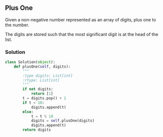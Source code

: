 ## Plus One

Given a non-negative number represented as an array of digits, plus one to the number.

The digits are stored such that the most significant digit is at the head of the list.

### Solution

```python
class Solution(object):
    def plusOne(self, digits):
        """
        :type digits: List[int]
        :rtype: List[int]
        """
        if not digits:
            return [1]
        t = digits.pop() + 1
        if t < 10:
            digits.append(t)
        else:
            t = t % 10
            digits = self.plusOne(digits)
            digits.append(t)
        return digits
```
